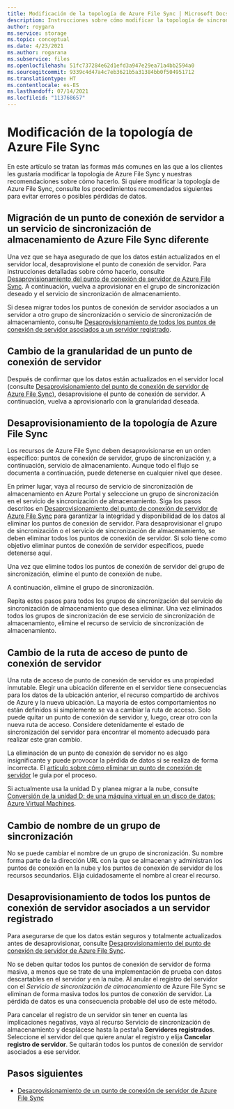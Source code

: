 ```yaml
---
title: Modificación de la topología de Azure File Sync | Microsoft Docs
description: Instrucciones sobre cómo modificar la topología de sincronización de Azure File Sync
author: roygara
ms.service: storage
ms.topic: conceptual
ms.date: 4/23/2021
ms.author: rogarana
ms.subservice: files
ms.openlocfilehash: 51fc737284e62d1efd3a947e29ea71a4bb2594a0
ms.sourcegitcommit: 9339c4d47a4c7eb3621b5a31384bb0f504951712
ms.translationtype: HT
ms.contentlocale: es-ES
ms.lasthandoff: 07/14/2021
ms.locfileid: "113768657"
---
```

# <a name="modify-your-azure-file-sync-topology"></a>Modificación de la topología de Azure File Sync

En este artículo se tratan las formas más comunes en las que a los clientes les gustaría modificar la topología de Azure File Sync y nuestras recomendaciones sobre cómo hacerlo. Si quiere modificar la topología de Azure File Sync, consulte los procedimientos recomendados siguientes para evitar errores o posibles pérdidas de datos.

## <a name="migrate-a-server-endpoint-to-a-different-azure-file-sync-storage-sync-service"></a>Migración de un punto de conexión de servidor a un servicio de sincronización de almacenamiento de Azure File Sync diferente

Una vez que se haya asegurado de que los datos están actualizados en el servidor local, desaprovisione el punto de conexión de servidor. Para instrucciones detalladas sobre cómo hacerlo, consulte [Desaprovisionamiento del punto de conexión de servidor de Azure File Sync](./file-sync-server-endpoint-delete.md#scenario-2-you-intend-to-delete-your-server-endpoint-and-stop-using-this-specific-azure-file-share). A continuación, vuelva a aprovisionar en el grupo de sincronización deseado y el servicio de sincronización de almacenamiento.

Si desea migrar todos los puntos de conexión de servidor asociados a un servidor a otro grupo de sincronización o servicio de sincronización de almacenamiento, consulte [Desaprovisionamiento de todos los puntos de conexión de servidor asociados a un servidor registrado](#deprovision-all-server-endpoints-associated-with-a-registered-server).

## <a name="change-the-granularity-of-a-server-endpoint"></a>Cambio de la granularidad de un punto de conexión de servidor

Después de confirmar que los datos están actualizados en el servidor local (consulte [Desaprovisionamiento del punto de conexión de servidor de Azure File Sync](./file-sync-server-endpoint-delete.md#scenario-2-you-intend-to-delete-your-server-endpoint-and-stop-using-this-specific-azure-file-share)), desaprovisione el punto de conexión de servidor. A continuación, vuelva a aprovisionarlo con la granularidad deseada.

## <a name="deprovision-azure-file-sync-topology"></a>Desaprovisionamiento de la topología de Azure File Sync

Los recursos de Azure File Sync deben desaprovisionarse en un orden específico: puntos de conexión de servidor, grupo de sincronización y, a continuación, servicio de almacenamiento. Aunque todo el flujo se documenta a continuación, puede detenerse en cualquier nivel que desee. 

En primer lugar, vaya al recurso de servicio de sincronización de almacenamiento en Azure Portal y seleccione un grupo de sincronización en el servicio de sincronización de almacenamiento. Siga los pasos descritos en [Desaprovisionamiento del punto de conexión de servidor de Azure File Sync](./file-sync-server-endpoint-delete.md) para garantizar la integridad y disponibilidad de los datos al eliminar los puntos de conexión de servidor. Para desaprovisionar el grupo de sincronización o el servicio de sincronización de almacenamiento, se deben eliminar todos los puntos de conexión de servidor. Si solo tiene como objetivo eliminar puntos de conexión de servidor específicos, puede detenerse aquí. 

Una vez que elimine todos los puntos de conexión de servidor del grupo de sincronización, elimine el punto de conexión de nube. 

A continuación, elimine el grupo de sincronización. 

Repita estos pasos para todos los grupos de sincronización del servicio de sincronización de almacenamiento que desea eliminar. Una vez eliminados todos los grupos de sincronización de ese servicio de sincronización de almacenamiento, elimine el recurso de servicio de sincronización de almacenamiento.

## <a name="change-a-server-endpoint-path"></a>Cambio de la ruta de acceso de punto de conexión de servidor

Una ruta de acceso de punto de conexión de servidor es una propiedad inmutable. Elegir una ubicación diferente en el servidor tiene consecuencias para los datos de la ubicación anterior, el recurso compartido de archivos de Azure y la nueva ubicación. La mayoría de estos comportamientos no están definidos si simplemente se va a cambiar la ruta de acceso. Solo puede quitar un punto de conexión de servidor y, luego, crear otro con la nueva ruta de acceso. Considere detenidamente el estado de sincronización del servidor para encontrar el momento adecuado para realizar este gran cambio.

La eliminación de un punto de conexión de servidor no es algo insignificante y puede provocar la pérdida de datos si se realiza de forma incorrecta. El [artículo sobre cómo eliminar un punto de conexión de servidor](file-sync-server-endpoint-delete.md) le guía por el proceso.

Si actualmente usa la unidad D y planea migrar a la nube, consulte [Conversión de la unidad D: de una máquina virtual en un disco de datos: Azure Virtual Machines](../../virtual-machines/windows/change-drive-letter.md).

## <a name="rename-a-sync-group"></a>Cambio de nombre de un grupo de sincronización

No se puede cambiar el nombre de un grupo de sincronización. Su nombre forma parte de la dirección URL con la que se almacenan y administran los puntos de conexión en la nube y los puntos de conexión de servidor de los recursos secundarios. Elija cuidadosamente el nombre al crear el recurso.

## <a name="deprovision-all-server-endpoints-associated-with-a-registered-server"></a>Desaprovisionamiento de todos los puntos de conexión de servidor asociados a un servidor registrado

Para asegurarse de que los datos están seguros y totalmente actualizados antes de desaprovisionar, consulte [Desaprovisionamiento del punto de conexión de servidor de Azure File Sync](./file-sync-server-endpoint-delete.md).

No se deben quitar todos los puntos de conexión de servidor de forma masiva, a menos que se trate de una implementación de prueba con datos descartables en el servidor y en la nube. Al anular el registro del servidor con el *Servicio de sincronización de almacenamiento* de Azure File Sync se eliminan de forma masiva todos los puntos de conexión de servidor. La pérdida de datos es una consecuencia probable del uso de este método. 

Para cancelar el registro de un servidor sin tener en cuenta las implicaciones negativas, vaya al recurso Servicio de sincronización de almacenamiento y desplácese hasta la pestaña **Servidores registrados**. Seleccione el servidor del que quiere anular el registro y elija **Cancelar registro de servidor**. Se quitarán todos los puntos de conexión de servidor asociados a ese servidor.

## <a name="next-steps"></a>Pasos siguientes
* [Desaprovisionamiento de un punto de conexión de servidor de Azure File Sync](./file-sync-server-endpoint-delete.md)


